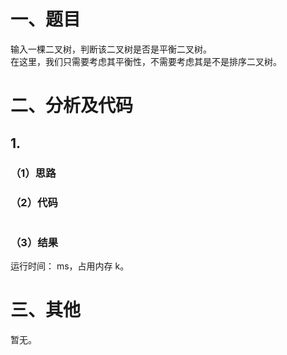 # 一、题目
输入一棵二叉树，判断该二叉树是否是平衡二叉树。  
在这里，我们只需要考虑其平衡性，不需要考虑其是不是排序二叉树。  
# 二、分析及代码
## 1. 
### （1）思路
   
### （2）代码
```java


```
### （3）结果
运行时间：  ms，占用内存  k。      
# 三、其他
暂无。   
